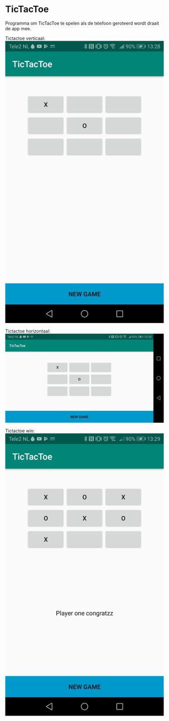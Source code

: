 # TicTacToe

Programma om TicTacToe te spelen 
als de telefoon geroteerd wordt draait de app mee. 

Tictactoe verticaal:
![TicTacToe_verticall](TicTacToe_vertical.jpeg)

Tictactoe horizontaal:
![TicTacToe_horizontal](TicTacToe_horizontal.jpeg)

Tictactoe win:
![TicTacToe_win](TicTacToe_win.jpeg)


